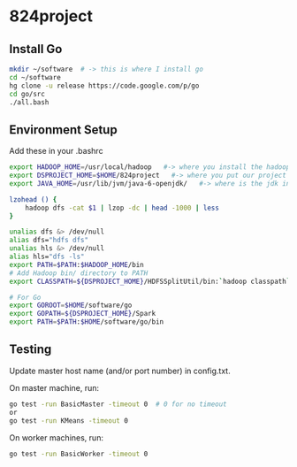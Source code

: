824project
==========


Install Go
---------
```sh
mkdir ~/software  # -> this is where I install go
cd ~/software
hg clone -u release https://code.google.com/p/go
cd go/src
./all.bash
```

Environment Setup
--------

Add these in your .bashrc

```sh
export HADOOP_HOME=/usr/local/hadoop   #-> where you install the hadoop
export DSPROJECT_HOME=$HOME/824project   #-> where you put our project
export JAVA_HOME=/usr/lib/jvm/java-6-openjdk/   #-> where is the jdk installed

lzohead () {
	hadoop dfs -cat $1 | lzop -dc | head -1000 | less
}

unalias dfs &> /dev/null
alias dfs="hdfs dfs"
unalias hls &> /dev/null
alias hls="dfs -ls"
export PATH=$PATH:$HADOOP_HOME/bin
# Add Hadoop bin/ directory to PATH
export CLASSPATH=${DSPROJECT_HOME}/HDFSSplitUtil/bin:`hadoop classpath`:${CLASSPATH}

# For Go
export GOROOT=$HOME/software/go
export GOPATH=${DSPROJECT_HOME}/Spark
export PATH=$PATH:$HOME/software/go/bin
```

Testing
--------

Update master host name (and/or port number) in config.txt.

On master machine, run:

```sh
go test -run BasicMaster -timeout 0  # 0 for no timeout
or
go test -run KMeans -timeout 0 
```

On worker machines, run:

```sh
go test -run BasicWorker -timeout 0  
```
